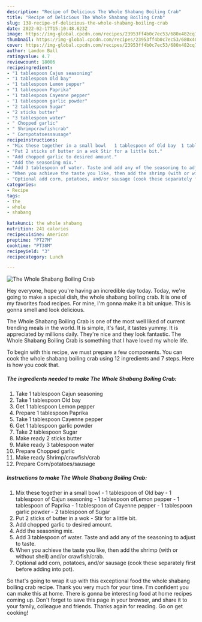 ```yaml
---
description: "Recipe of Delicious The Whole Shabang Boiling Crab"
title: "Recipe of Delicious The Whole Shabang Boiling Crab"
slug: 138-recipe-of-delicious-the-whole-shabang-boiling-crab
date: 2022-02-17T15:10:48.623Z
image: https://img-global.cpcdn.com/recipes/23953ff4b0c7ec53/680x482cq70/the-whole-shabang-boiling-crab-recipe-main-photo.jpg
thumbnail: https://img-global.cpcdn.com/recipes/23953ff4b0c7ec53/680x482cq70/the-whole-shabang-boiling-crab-recipe-main-photo.jpg
cover: https://img-global.cpcdn.com/recipes/23953ff4b0c7ec53/680x482cq70/the-whole-shabang-boiling-crab-recipe-main-photo.jpg
author: Landon Ball
ratingvalue: 4.7
reviewcount: 18006
recipeingredient:
- "1 tablespoon Cajun seasoning"
- "1 tablespoon Old bay"
- "1 tablespoon Lemon pepper"
- "1 tablespoon Paprika"
- "1 tablespoon Cayenne pepper"
- "1 tablespoon garlic powder"
- "2 tablespoon Sugar"
- "2 sticks butter"
- "3 tablespoon water"
- " Chopped garlic"
- " Shrimpcrawfishcrab"
- " Cornpotatoessausage"
recipeinstructions:
- "Mix these together in a small bowl   1 tablespoon of Old bay  1 tablespoon of Cajun seasoning  1 tablespoon ofLemon pepper  1 tablespoon of Paprika   1 tablespoon of Cayenne pepper   1 tablespoon garlic powder   2 tablespoon of Sugar"
- "Put 2 sticks of butter in a wok Stir for a little bit."
- "Add chopped garlic to desired amount."
- "Add the seasoning mix."
- "Add 3 tablespoon of water. Taste and add any of the seasoning to adjust to taste."
- "When you achieve the taste you like, then add the shrimp (with or without shell) and/or crawfish/crab."
- "Optional add corn, potatoes, and/or sausage (cook these separately first before adding into pot)."
categories:
- Recipe
tags:
- the
- whole
- shabang

katakunci: the whole shabang 
nutrition: 241 calories
recipecuisine: American
preptime: "PT27M"
cooktime: "PT38M"
recipeyield: "3"
recipecategory: Lunch

---
```



![The Whole Shabang Boiling Crab](https://img-global.cpcdn.com/recipes/23953ff4b0c7ec53/680x482cq70/the-whole-shabang-boiling-crab-recipe-main-photo.jpg)

Hey everyone, hope you're having an incredible day today. Today, we're going to make a special dish, the whole shabang boiling crab. It is one of my favorites food recipes. For mine, I'm gonna make it a bit unique. This is gonna smell and look delicious.

The Whole Shabang Boiling Crab is one of the most well liked of current trending meals in the world. It is simple, it's fast, it tastes yummy. It is appreciated by millions daily. They're nice and they look fantastic. The Whole Shabang Boiling Crab is something that I have loved my whole life.




To begin with this recipe, we must prepare a few components. You can cook the whole shabang boiling crab using 12 ingredients and 7 steps. Here is how you cook that.

<!--inarticleads1-->

##### The ingredients needed to make The Whole Shabang Boiling Crab:

1. Take 1 tablespoon Cajun seasoning
1. Take 1 tablespoon Old bay
1. Get 1 tablespoon Lemon pepper
1. Prepare 1 tablespoon Paprika
1. Take 1 tablespoon Cayenne pepper
1. Get 1 tablespoon garlic powder
1. Take 2 tablespoon Sugar
1. Make ready 2 sticks butter
1. Make ready 3 tablespoon water
1. Prepare  Chopped garlic
1. Make ready  Shrimp/crawfish/crab
1. Prepare  Corn/potatoes/sausage




<!--inarticleads2-->

##### Instructions to make The Whole Shabang Boiling Crab:

1. Mix these together in a small bowl  -  1 tablespoon of Old bay -  1 tablespoon of Cajun seasoning -  1 tablespoon ofLemon pepper -  1 tablespoon of Paprika  -  1 tablespoon of Cayenne pepper  -  1 tablespoon garlic powder  -  2 tablespoon of Sugar
1. Put 2 sticks of butter in a wok - Stir for a little bit.
1. Add chopped garlic to desired amount.
1. Add the seasoning mix.
1. Add 3 tablespoon of water. Taste and add any of the seasoning to adjust to taste.
1. When you achieve the taste you like, then add the shrimp (with or without shell) and/or crawfish/crab.
1. Optional add corn, potatoes, and/or sausage (cook these separately first before adding into pot).




So that's going to wrap it up with this exceptional food the whole shabang boiling crab recipe. Thank you very much for your time. I'm confident you can make this at home. There is gonna be interesting food at home recipes coming up. Don't forget to save this page in your browser, and share it to your family, colleague and friends. Thanks again for reading. Go on get cooking!

